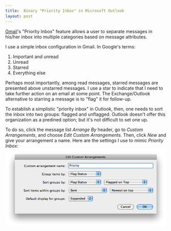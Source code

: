 ```yaml
---
title:  Binary "Priority Inbox" in Microsoft Outlook
layout: post
---
```

[Gmail](https://mail.google.com)'s "Priority Inbox" feature allows a user to separate messages in
his/her inbox into multiple categories based on message attributes.

I use a simple inbox configuration in Gmail. In Google's terms:

  1. Important and unread
  2. Unread
  3. Starred
  4. Everything else

Perhaps most importantly, among read messages, starred messages are presented above unstarred
messages. I use a star to indicate that I need to take further action on an email at some point. The
Exchange/Outlook alternative to starring a message is to "flag" it for follow-up.

To establish a simplistic "priority inbox" in Outlook, then, one needs to sort the inbox into two
groups: flagged and unflagged. Outlook doesn't offer this organization as a predined option; but
it's not difficult to set one up.

To do so, click the message list _Arrange By_ header, go to _Custom Arrangements_, and choose _Edit
Custom Arrangements._ Then, click _New_ and give your arrangement a name. Here are the settings I
use to mimic _Priority Inbox_:
<img class="seamless" src="/imgs/priority_settings.png" />

